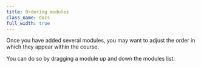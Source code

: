 ```yaml
---
title: Ordering modules
class_name: docs
full_width: true
---
```


Once you have added several modules, you may want to adjust the order in which they appear within the course.

You can do so by dragging a module up and down the modules list.